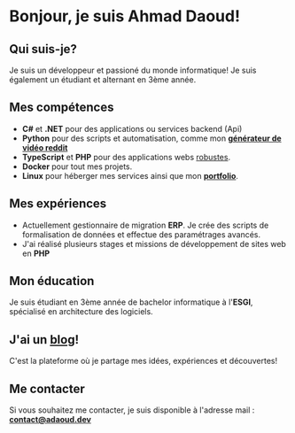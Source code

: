 # Bonjour, je suis Ahmad Daoud!
## Qui suis-je?
Je suis un développeur et passioné du monde informatique!
Je suis également un étudiant et alternant en 3ème année.
## Mes compétences
- **C#** et **.NET** pour des applications ou services backend (Api)
- **Python** pour des scripts et automatisation, comme mon **[générateur de vidéo reddit](https://github.com/DodiBTW/Reddit-video-generator)**
- **TypeScript** et **PHP** pour des applications webs <u>robustes</u>.
- **Docker** pour tout mes projets.
- **Linux** pour héberger mes services ainsi que mon **[portfolio](https://adaoud.dev)**.
## Mes expériences
- Actuellement gestionnaire de migration **ERP**. Je crée des scripts de formalisation de données et effectue des paramétrages avancés.
- J'ai réalisé plusieurs stages et missions de développement de sites web en **PHP**
## Mon éducation
Je suis étudiant en 3ème année de bachelor informatique à l'**ESGI**, spécialisé en architecture des logiciels.
## J'ai un **[blog](https://blog.adaoud.dev)**!
C'est la plateforme où je partage mes idées, expériences et découvertes!

## Me contacter
Si vous souhaitez me contacter, je suis disponible à l'adresse mail : **[contact@adaoud.dev](mailto:contact@adaoud.dev)**
